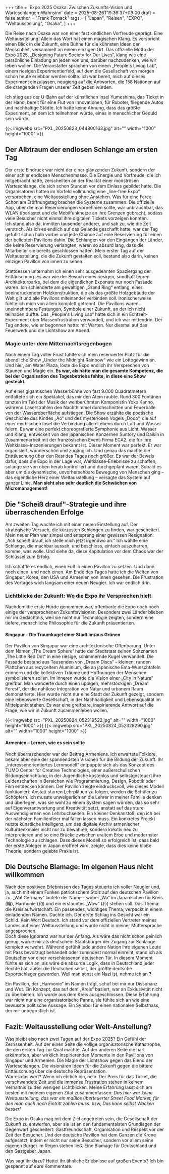 +++
title = 'Expo 2025 Osaka: Zwischen Zukunfts-Vision und Warteschlangen-Wahnsinn'
date = 2025-08-26T19:36:37+09:00
draft = false
author = "Frank Tornack"
tags = [
    "Japan",
    "Reisen",
    "EXPO",
    "Weltausstellung",
    "Osaka",
]
+++

Die Reise nach Osaka war von einer fast kindlichen Vorfreude geprägt. Eine Weltausstellung! Allein das Wort hat einen magischen Klang. Es verspricht einen Blick in die Zukunft, eine Bühne für die kühnsten Ideen der Menschheit, versammelt an einem einzigen Ort. Das offizielle Motto der Expo 2025, „Designing Future Society for Our Lives“, klang wie eine persönliche Einladung an jeden von uns, darüber nachzudenken, wie wir leben wollen. Die Veranstalter sprachen von einem „People's Living Lab“, einem riesigen Experimentierfeld, auf dem die Gesellschaft von morgen schon heute erlebbar werden sollte. Ich war bereit, mich auf dieses Experiment einzulassen, neugierig auf die Antworten, die 158 Nationen auf die drängenden Fragen unserer Zeit geben würden.  

Ich stieg aus der U-Bahn auf der künstlichen Insel Yumeshima, das Ticket in der Hand, bereit für eine Flut von Innovationen, für Roboter, fliegende Autos und nachhaltige Städte. Ich hatte keine Ahnung, dass das größte Experiment, an dem ich teilnehmen würde, eines in menschlicher Geduld sein würde.

{{< imgwebp src="PXL_20250823_044800163.jpg" alt="" width="1000" height="1000" >}}

## Der Albtraum der endlosen Schlange am ersten Tag
Der erste Eindruck war nicht der einer glänzenden Zukunft, sondern der einer schier endlosen Menschenmasse. Die Energie und Vorfreude, die ich mitgebracht hatte, zerschellten an der Realität einer monströsen Warteschlange, die sich schon Stunden vor dem Einlass gebildet hatte. Die Organisatoren hatten im Vorfeld vollmundig eine „line-free Expo“ versprochen, eine Weltausstellung ohne Anstehen. Was für eine Farce. Schon am Eröffnungstag brachen die Systeme zusammen: Die offizielle App, über die man Reservierungen vornehmen sollte, war unbrauchbar, das WLAN überlastet und die Mobilfunknetze an ihre Grenzen gebracht, sodass viele Besucher nicht einmal ihre digitalen Tickets vorzeigen konnten.  
Ich stand also da, inmitten tausender anderer, und sah zu, wie die Zeit verstrich. Als ich es endlich auf das Gelände geschafft hatte, war der Tag gefühlt schon halb vorbei und jede Chance auf eine Reservierung für einen der beliebten Pavillons dahin. Die Schlangen vor den Eingängen der Länder, die keine Reservierung verlangten, waren so absurd lang, dass die Mitarbeiter sie bereits geschlossen hatten. Mein erster Tag auf der Weltausstellung, die die Zukunft gestalten soll, bestand also darin, keinen einzigen Pavillon von innen zu sehen.

Stattdessen unternahm ich einen sehr ausgedehnten Spaziergang der Enttäuschung. Es war wie der Besuch eines riesigen, sündhaft teuren Architekturparks, bei dem die eigentlichen Exponate nur noch Fassade waren. Ich schlenderte am gewaltigen „Grand Ring“ entlang, einer beeindruckenden Holzkonstruktion, die als das größte Holzgebäude der Welt gilt und alle Pavillons miteinander verbinden soll. Ironischerweise fühlte ich mich von allem komplett getrennt. Die Pavillons waren uneinnehmbare Festungen, Symbole einer Zukunft, an der ich nicht teilhaben durfte. Das „People's Living Lab“ hatte sich in ein Echtzeit-Experiment über Massenfrustration verwandelt, und ich war mittendrin. Der Tag endete, wie er begonnen hatte: mit Warten. Nur diesmal auf das Feuerwerk und die Lichtshow am Abend.

### Magie unter dem Mitternachtsregenbogen
Nach einem Tag voller Frust fühlte sich mein reservierter Platz für die abendliche Show „Under the Midnight Rainbow“ wie ein Lottogewinn an. Und hier, am Water Plaza, löste die Expo endlich ihr Versprechen von Staunen und Magie ein. **Es war, als hätte man die gesamte Kompetenz, die bei der Organisation des Tagesbetriebs fehlte, in diese eine Show gesteckt**.

Auf einer gigantischen Wasserbühne von fast 9.000 Quadratmetern entfaltete sich ein Spektakel, das mir den Atem raubte. Rund 300 Fontänen tanzten im Takt der Musik der weltberühmten Komponistin Yoko Kanno, während Laserstrahlen den Nachthimmel durchschnitten und Feuerbälle von der Wasseroberfläche aufstiegen. Die Show erzählte die poetische Geschichte des Kindes „Ao“ und des mysteriösen Vogels „Dodo“, die auf einer mythischen Insel die Verbindung allen Lebens durch Luft und Wasser feiern. Es war eine perfekt choreografierte Symphonie aus Licht, Wasser und Klang, entwickelt von den japanischen Konzernen Suntory und Daikin in Zusammenarbeit mit der französischen Event-Firma ECA2, die für ihre Weltklasse-Inszenierungen bekannt ist.
Dieser Moment war perfekt. Er war organisiert, wunderschön und zugänglich. Und genau das machte die Enttäuschung über den Rest des Tages noch größer. Es war der Beweis dafür, dass die Expo in der Lage war, Weltklasse-Erlebnisse zu schaffen, solange sie von oben herab kontrolliert und durchgeplant waren. Sobald es aber um die dynamische, unvorhersehbare Bewegung von Menschen ging – das eigentliche Herz einer Weltausstellung – versagte das System auf ganzer Linie. **Man sieht also sehr deutlich die Schwächen von Micromanagement!**

## Die "Scheiß drauf"-Strategie und ihre überraschenden Erfolge
Am zweiten Tag wachte ich mit einer neuen Einstellung auf. Der strategische Versuch, die kürzesten Schlangen zu finden, war gescheitert. Mein neuer Plan war simpel und entsprang einer gewissen Resignation: „Ach scheiß drauf, ich stelle mich jetzt irgendwo an.“ Ich wählte eine Schlange, die machbar aussah, und beschloss, einfach auszuharren, komme, was wolle. Und siehe da, diese Kapitulation vor dem Chaos war der Schlüssel zum Erfolg.

Ich schaffte es endlich, einen Fuß in einen Pavillon zu setzen. Und dann noch einen, und noch einen. Am Ende des Tages hatte ich die Welten von Singapur, Korea, den USA und Armenien von innen gesehen. Die Frustration des Vortages wich langsam einer neuen Neugier. Ich war endlich drin.

### Lichtblicke der Zukunft: Wo die Expo ihr Versprechen hielt
Nachdem die erste Hürde genommen war, offenbarte die Expo doch noch einige der versprochenen Zukunftsvisionen. Besonders zwei Länder blieben mir im Gedächtnis, weil sie nicht nur Technologie zeigten, sondern eine tiefere, menschliche Philosophie für die Zukunft präsentierten.

#### Singapur – Die Traumkugel einer Stadt im/aus Grünen
Der Pavillon von Singapur war eine architektonische Offenbarung. Unter dem Namen „The Dream Sphere“ hatte der Stadtstaat seinen Spitznamen „The Little Red Dot“ in eine riesige, schimmernde Kugel verwandelt. Die Fassade bestand aus Tausenden von „Dream Discs“ – kleinen, runden Plättchen aus recyceltem Aluminium, die an japanische Ema-Wunschtafeln erinnern und die kollektiven Träume und Hoffnungen der Menschen symbolisieren sollen. Im Inneren wurde die Vision einer „City in Nature“ greifbar. Man wanderte durch einen üppigen, mehrstöckigen „Dream Forest“, der die nahtlose Integration von Natur und urbanem Raum demonstrierte. Hier wurde nicht nur eine Stadt der Zukunft gezeigt, sondern eine lebenswerte Gesellschaft, in der Nachhaltigkeit und Lebensqualität im Mittelpunkt stehen. Es war eine greifbare, inspirierende Antwort auf die Frage, wie wir in Zukunft zusammenleben wollen.

{{< imgwebp src="PXL_20250824_052319522.jpg" alt="" width="1000" height="1000" >}}
{{< imgwebp src="PXL_20250824_052328290.jpg" alt="" width="1000" height="1000" >}}

#### Armenien – Lernen, wie es sein sollte
Noch überraschender war der Beitrag Armeniens. Ich erwartete Folklore, bekam aber eine der spannendsten Visionen für die Bildung der Zukunft. Ihr „interessenorientiertes Lernmodell“ entpuppte sich als das Konzept des TUMO Center for Creative Technologies, einer außerschulischen Bildungseinrichtung, in der Jugendliche kostenlos und selbstgesteuert ihre Leidenschaften in Bereichen wie Programmierung, Design, Robotik oder Film entdecken können. Der Pavillon zeigte eindrucksvoll, wie dieses Modell funktioniert: Anstatt starren Lehrplänen zu folgen, werden die Schüler zu Schöpfern. Ich musste unweigerlich an die Lehrer in meiner Familie denken und überlegen, was sie wohl zu einem System sagen würden, das so sehr auf Eigenverantwortung und Kreativität setzt, anstatt auf das sture Auswendiglernen von Lehrbuchseiten. Ein kleiner Denkanstoß, den ich bei der nächsten Familienfeier mal fallen lassen muss. Ein konkretes Projekt nutzte künstliche Intelligenz, um das digitale Archiv armenischer Kulturdenkmäler nicht nur zu bewahren, sondern kreativ neu zu interpretieren und so eine Brücke zwischen uraltem Erbe und modernster Technologie zu schlagen. Dass dieses Modell so erfolgreich ist, dass bald der erste Ableger in Japan eröffnet wird, zeigte, dass dies keine bloße Theorie, sondern gelebte Praxis ist.

## Die Deutsche Blamage: Im eigenen Haus nicht willkommen
Nach den positiven Erlebnissen des Tages steuerte ich voller Neugier und, ja, auch mit einem Funken patriotischem Stolz auf den deutschen Pavillon zu. „Wa! Germany“ lautete der Name – wobei „Wa“ im Japanischen für Kreis (輪), Harmonie (和) und ein erstauntes „Wow“ (わ) stehen soll. Das Thema: die Kreislaufwirtschaft. Ein passendes, wichtiges Thema, verpackt in einem einladenden Namen. Dachte ich. 
Der erste Schlag ins Gesicht war ein Schild. Kein Wort Deutsch. Ich stand vor dem offiziellen Vertreter meines Landes auf einer Weltausstellung und wurde nicht in meiner Muttersprache angesprochen.  
Doch diese Ignoranz war nur der Anfang. Als wäre das nicht schon peinlich genug, wurde mir als deutschem Staatsbürger der Zugang zur Schlange komplett verwehrt. Während gefühlt jede andere Nation ihre eigenen Leute mit Pass bevorzugt behandelt oder zumindest normal einreiht, stand ich als Deutscher vor einer verschlossenen deutschen Tür. In diesem Moment fühlte es sich an, als wäre die absurde Logik, dass in Deutschland jeder Rechte hat, außer die Deutschen selbst, der größte deutsche Exportschlager geworden. Weil man sonst ein Nazi ist, nehme ich an **?**

Ein Pavillon, der „Harmonie“ im Namen trägt, schuf bei mir nur Dissonanz und Wut. Ein Konzept, das auf dem „Kreis“ basiert, war an Exklusivität nicht zu überbieten. Ich wurde aus dem Kreis ausgeschlossen. Diese Erfahrung war nicht nur eine organisatorische Panne, sie fühlte sich an wie eine bewusste politische Aussage. Ein Symbol für einen nationalen Selbsthass, der mir unbegreiflich ist.

## Fazit: Weltausstellung oder Welt-Anstellung?
Was bleibt also nach zwei Tagen auf der Expo 2025? Ein Gefühl der Zerrissenheit. Auf der einen Seite die völlige organisatorische Katastrophe, die den ersten Tag zur Qual machte. Auf der anderen Seite die hart erkämpften, aber wirklich inspirierenden Momente in den Pavillons von Singapur und Armenien. Die Magie der Lichtshow gegen das Elend der Warteschlangen. Die visionären Ideen für die Zukunft gegen die bittere Enttäuschung über die deutsche Repräsentation.  
War es das wert? Wenn ich ehrlich bin, nein. Der Preis für das Ticket, die verschwendete Zeit und die immense Frustration stehen in keinem Verhältnis zu den wenigen Lichtblicken. Meine Erfahrung lässt sich am besten mit meinem eigenen Zitat zusammenfassen: *Das hier war keine Weltausstellung, das war ein maßlos überteuerter Street Food Market, für den man auch noch Eintritt zahlen muss.* bzw, *Das kann selbst Wacken besser!*

Die Expo in Osaka mag mit dem Ziel angetreten sein, die Gesellschaft der Zukunft zu entwerfen, aber sie ist an den fundamentalsten Grundlagen der Gegenwart gescheitert: Gastfreundschaft, Organisation und Respekt vor der Zeit der Besucher. Und der deutsche Pavillon hat dem Ganzen die Krone aufgesetzt, indem er nicht nur seine Besucher, sondern vor allem seine eigenen Bürger im Regen stehen ließ. Eine Blamage für Deutschland und den Gastgeber Japan.

Was sagt ihr dazu? Hattet ihr ähnliche Erlebnisse auf großen Events? Ich bin gespannt auf eure Kommentare.